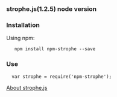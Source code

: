 ### strophe.js(1.2.5) node version

### Installation
Using npm:
```
   npm install npm-strophe --save
```

### Use
```
  var strophe = require('npm-strophe');
```

[About strophe.js](http://strophe.im/strophejs/)
